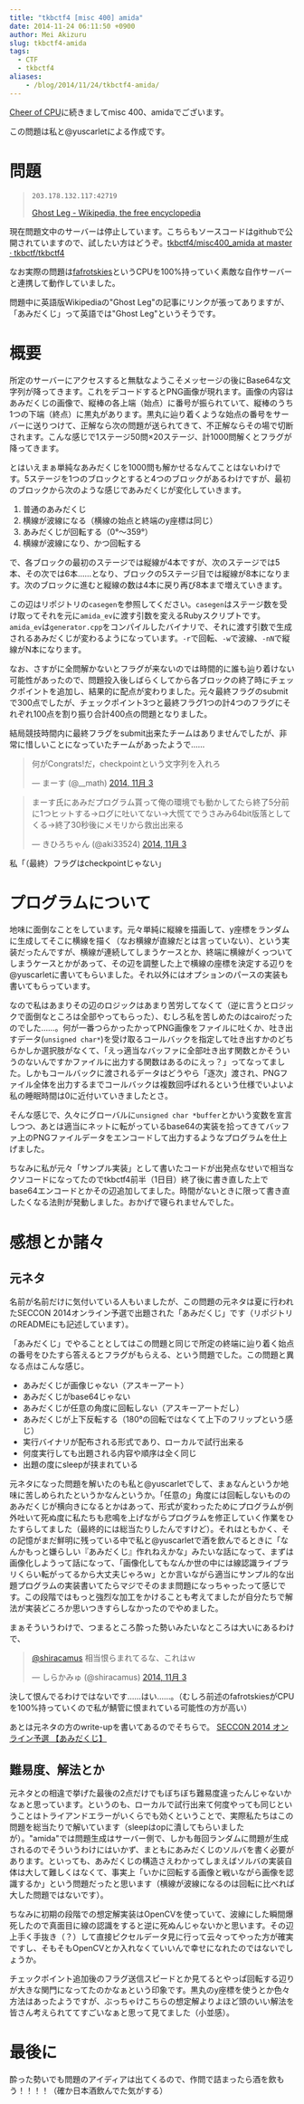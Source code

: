 ```yaml
---
title: "tkbctf4 [misc 400] amida"
date: 2014-11-24 06:11:50 +0900
author: Mei Akizuru
slug: tkbctf4-amida
tags:
  - CTF
  - tkbctf4
aliases:
    - /blog/2014/11/24/tkbctf4-amida/
---
```


[Cheer of CPU](/blog/2014/11/24/tkbctf4-cheerofcpu/)に続きましてmisc 400、amidaでございます。

この問題は私と@yuscarletによる作成です。

# 問題

> `203.178.132.117:42719`
>
> [Ghost Leg - Wikipedia, the free encyclopedia](http://en.wikipedia.org/wiki/Ghost_Leg)

現在問題文中のサーバーは停止しています。こちらもソースコードはgithubで公開されていますので、試したい方はどうぞ。[tkbctf4/misc400_amida at master · tkbctf/tkbctf4](https://github.com/tkbctf/tkbctf4/tree/master/misc400_amida)

なお実際の問題は[fafrotskies](https://github.com/mayth/fafrotskies)というCPUを100%持っていく素敵な自作サーバーと連携して動作していました。

問題中に英語版Wikipediaの"Ghost Leg"の記事にリンクが張ってありますが、「あみだくじ」って英語では"Ghost Leg"というそうです。

# 概要

所定のサーバーにアクセスすると無駄なようこそメッセージの後にBase64な文字列が降ってきます。これをデコードするとPNG画像が現れます。画像の内容はあみだくじの画像で、縦棒の各上端（始点）に番号が振られていて、縦棒のうち1つの下端（終点）に黒丸があります。黒丸に辿り着くような始点の番号をサーバーに送りつけて、正解なら次の問題が送られてきて、不正解ならその場で切断されます。こんな感じで1ステージ50問×20ステージ、計1000問解くとフラグが降ってきます。

とはいえまぁ単純なあみだくじを1000問も解かせるなんてことはないわけです。5ステージを1つのブロックとすると4つのブロックがあるわけですが、最初のブロックから次のような感じであみだくじが変化していきます。

1. 普通のあみだくじ
2. 横線が波線になる（横線の始点と終端のy座標は同じ）
3. あみだくじが回転する（0°〜359°）
4. 横線が波線になり、かつ回転する

で、各ブロックの最初のステージでは縦線が4本ですが、次のステージでは5本、その次では6本……となり、ブロックの5ステージ目では縦線が8本になります。次のブロックに進むと縦線の数は4本に戻り再び8本まで増えていきます。

この辺はリポジトリの`casegen`を参照してください。`casegen`はステージ数を受け取ってそれを元に`amida_ev`に渡す引数を変えるRubyスクリプトです。`amida_ev`は`generator.cpp`をコンパイルしたバイナリで、それに渡す引数で生成されるあみだくじが変わるようになっています。`-r`で回転、`-w`で波線、`-nN`で縦線がN本になります。

なお、さすがに全問解かないとフラグが来ないのでは時間的に誰も辿り着けない可能性があったので、問題投入後しばらくしてから各ブロックの終了時にチェックポイントを追加し、結果的に配点が変わりました。元々最終フラグのsubmitで300点でしたが、チェックポイント3つと最終フラグ1つの計4つのフラグにそれぞれ100点を割り振り合計400点の問題となりました。

結局競技時間内に最終フラグをsubmit出来たチームはありませんでしたが、非常に惜しいことになっていたチームがあったようで……

<blockquote class="twitter-tweet" lang="ja"><p>何がCongrats!だ，checkpointという文字列を入れろ</p>&mdash; まーす (@__math) <a href="https://twitter.com/__math/status/529212264402804736">2014, 11月 3</a></blockquote>
<script async src="//platform.twitter.com/widgets.js" charset="utf-8"></script>

<blockquote class="twitter-tweet" lang="ja"><p>まーす氏にあみだプログラム貰って俺の環境でも動かしてたら終了5分前に1つヒットする→ログに吐いてない→大慌てでうさみみ64bit版落としてくる→終了30秒後にメモリから救出出来る</p>&mdash; きひろちゃん (@aki33524) <a href="https://twitter.com/aki33524/status/529212031551815680">2014, 11月 3</a></blockquote>
<script async src="//platform.twitter.com/widgets.js" charset="utf-8"></script>

私「（最終）フラグはcheckpointじゃない」

# プログラムについて

地味に面倒なことをしています。元々単純に縦線を描画して、y座標をランダムに生成してそこに横線を描く（なお横線が直線だとは言っていない）、という実装だったんですが、横線が連続してしまうケースとか、終端に横線がくっついてしまうケースとかがあって、その辺を調整した上で横線の座標を決定する辺りを@yuscarletに書いてもらいました。それ以外にはオプションのパースの実装も書いてもらっています。

なので私はあまりその辺のロジックはあまり苦労してなくて（逆に言うとロジックで面倒なところは全部やってもらった）、むしろ私を苦しめたのはcairoだったのでした……。何が一番つらかったかってPNG画像をファイルに吐くか、吐き出すデータ(`unsigned char*`)を受け取るコールバックを指定して吐き出すかのどちらかしか選択肢がなくて、「えっ適当なバッファに全部吐き出す関数とかそういうのないんですかファイルに出力する関数はあるのにえっ？」ってなってました。しかもコールバックに渡されるデータはどうやら「逐次」渡され、PNGファイル全体を出力するまでコールバックは複数回呼ばれるという仕様でいよいよ私の睡眠時間は0に近付いていきましたとさ。

そんな感じで、久々にグローバルに`unsigned char *buffer`とかいう変数を宣言しつつ、あとは適当にネットに転がっているbase64の実装を拾ってきてバッファ上のPNGファイルデータをエンコードして出力するようなプログラムを仕上げました。

ちなみに私が元々「サンプル実装」として書いたコードが出発点なせいで相当なクソコードになってたのでtkbctf4前半（1日目）終了後に書き直した上でbase64エンコードとかその辺追加してました。時間がないときに限って書き直したくなる法則が発動しました。おかげで寝られませんでした。

# 感想とか諸々

## 元ネタ

名前が名前だけに気付いている人もいましたが、この問題の元ネタは夏に行われたSECCON 2014オンライン予選で出題された「あみだくじ」です（リポジトリのREADMEにも記述しています）。

「あみだくじ」でやることとしてはこの問題と同じで所定の終端に辿り着く始点の番号をひたすら答えるとフラグがもらえる、という問題でした。この問題と異なる点はこんな感じ。

* あみだくじが画像じゃない（アスキーアート）
* あみだくじがbase64じゃない
* あみだくじが任意の角度に回転しない（アスキーアートだし）
* あみだくじが上下反転する（180°の回転ではなくて上下のフリップという感じ）
* 実行バイナリが配布される形式であり、ローカルで試行出来る
* 何度実行しても出題される内容や順序は全く同じ
* 出題の度にsleepが挟まれている

元ネタになった問題を解いたのも私と@yuscarletでして、まぁなんというか地味に苦しめられたというかなんというか。「任意の」角度には回転しないもののあみだくじが横向きになるとかはあって、形式が変わったためにプログラムが例外吐いて死ぬ度に私たちも悲鳴を上げながらプログラムを修正していく作業をひたすらしてました（最終的には総当たりしたんですけど）。それはともかく、その記憶がまだ鮮明に残っている中で私と@yuscarletで酒を飲んでるときに「なんかもっと嫌らしい『あみだくじ』作れねえかな」みたいな話になって、まずは画像化しようって話になって、「画像化してもなんか世の中には線認識ライブラリくらい転がってるから大丈夫じゃろｗ」とか言いながら適当にサンプル的な出題プログラムの実装書いてたらマジでそのまま問題になっちゃったって感じです。この段階ではもっと強烈な加工をかけることも考えてましたが自分たちで解法が実装どころか思いつきすらしなかったのでやめました。

まぁそういうわけで、つまるところ酔った勢いみたいなところは大いにあるわけで、

<blockquote class="twitter-tweet" lang="ja"><p><a href="https://twitter.com/shiracamus">@shiracamus</a> 相当恨らまれてるな、これはｗ</p>&mdash; しらかみゅ (@shiracamus) <a href="https://twitter.com/shiracamus/status/529182836943630336">2014, 11月 3</a></blockquote>
<script async src="//platform.twitter.com/widgets.js" charset="utf-8"></script>

決して恨んでるわけではないです……はい……。（むしろ前述のfafrotskiesがCPUを100%持っていくので私が鯖管に恨まれている可能性の方が高い）

あとは元ネタの方のwrite-upを書いてあるのでそちらで。 [SECCON 2014 オンライン予選 【あみだくじ】](/blog/2014/07/20/seccon2014-online-amida/)

## 難易度、解法とか

元ネタとの相違で挙げた最後の2点だけでもぼちぼち難易度違ったんじゃないかなぁと思っています。というのも、ローカルで試行出来て何度やっても同じということはトライアンドエラーがいくらでも効くということで、実際私たちはこの問題を総当たりで解いています（sleepはopに潰してもらいましたが）。"amida"では問題生成はサーバー側で、しかも毎回ランダムに問題が生成されるのでそういうわけにはいかず、まともにあみだくじのソルバを書く必要があります。といっても、あみだくじの構造さえわかってしまえばソルバの実装自体は大して難しくはなくて、事実上「いかに回転する画像と戦いながら画像を認識するか」という問題だったと思います（横線が波線になるのは回転に比べれば大した問題ではないです）。

ちなみに初期の段階での想定解実装はOpenCVを使っていて、波線にした瞬間爆死したので真面目に線の認識をすると逆に死ぬんじゃないかと思います。その辺上手く手抜き（？）して直接ピクセルデータ見に行って云々ってやった方が確実ですし、そもそもOpenCVとか入れなくていいんで幸せになれたのではないでしょうか。

チェックポイント追加後のフラグ送信スピードとか見てるとやっぱ回転する辺りが大きな関門になってたのかなぁという印象です。黒丸のy座標を使うとか色々方法はあったようですが、ぶっちゃけこちらの想定解よりよほど頭のいい解法を皆さん考えられててすごいなぁと思って見てました（小並感）。

# 最後に

酔った勢いでも問題のアイディアは出てくるので、作問で詰まったら酒を飲もう！！！！（確か日本酒飲んでた気がする）
